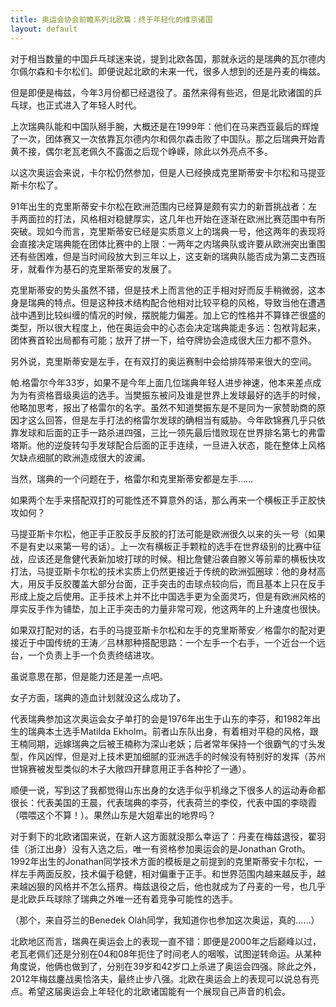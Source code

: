 ```yaml
---
title: 奥运会协会前瞻系列北欧篇：终于年轻化的维京诸国
layout: default
---
```


对于相当数量的中国乒乓球迷来说，提到北欧各国，那就永远的是瑞典的瓦尔德内尔佩尔森和卡尔松们。即便说起北欧的未来一代，很多人想到的还是丹麦的梅兹。

但是即便是梅兹，今年3月份都已经退役了。虽然来得有些迟，但是北欧诸国的乒乓球，也正式进入了年轻人时代。

上次瑞典队能和中国队掰手腕，大概还是在1999年：他们在马来西亚最后的辉煌了一次，团体赛又一次依靠瓦尔德内尔和佩尔森击败了中国队。那之后瑞典开始青黄不接，偶尔老瓦老佩久不露面之后现个峥嵘，除此以外亮点不多。

以这次奥运会来说，卡尔松仍然参加，但是人已经换成克里斯蒂安卡尔松和马提亚斯卡尔松了。

91年出生的克里斯蒂安卡尔松在欧洲范围内已经算是颇有实力的新晋挑战者：左手两面拉的打法，风格相对稳健厚实，这几年也开始在逐渐在欧洲比赛范围中有所突破。现如今而言，克里斯蒂安已经是实质意义上的瑞典一号，他这两年的表现将会直接决定瑞典能在团体比赛中的上限：一两年之内瑞典队或许要从欧洲突出重围还有些困难，但是当时间段放大到三年以上，这支新的瑞典队能否成为第二支西班牙，就看作为基石的克里斯蒂安的发展了。

克里斯蒂安的势头虽然不错，但是技术上而言他的正手相对好而反手稍微弱，这本身是瑞典的特点。但是这种技术结构配合他相对比较平稳的风格，导致当他在遭遇战中遇到比较纠缠的情况的时候，摆脱能力偏差。加上它的性格并不算锋芒很盛的类型，所以很大程度上，他在奥运会中的心态会决定瑞典能走多远：包袱背起来，团体赛首轮出局都有可能；放开了拼一下，给夺牌协会造成很大压力都不意外。

另外说，克里斯蒂安是左手，在有双打的奥运赛制中会给排阵带来很大的空间。

帕.格雷尔今年33岁，如果不是今年上面几位瑞典年轻人进步神速，他本来差点成为为有资格晋级奥运的选手。当樊振东被问及谁是世界上发球最好的选手的时候，他略加思考，报出了格雷尔的名字。虽然不知道樊振东是不是同为一家赞助商的原因才这么回答，但是左手打法的格雷尔发球的确相当有威胁。今年欧锦赛几乎只依靠发球和后面的正手一路杀进四强，三比一领先最后惜败现在世界排名第七的弗雷塔斯。他的逆旋转勾手发球配合后面的正手连续，一旦进入状态，能在整体上风格欠缺点细腻的欧洲造成很大的波澜。

当然，瑞典的一个问题在于，格雷尔和克里斯蒂安都是左手……

如果两个左手来搭配双打的可能性还不算意外的话，那么再来一个横板正手正胶快攻如何？

马提亚斯卡尔松，他正手正胶反手反胶的打法可能是欧洲很久以来的头一号（如果不是有史以来第一号的话）。上一次有横板正手颗粒的选手在世界级别的比赛中征战，应该还是詹健代表新加坡打球的时候。相比詹健沿袭自滕义等前辈的横板快攻打法，马提亚斯卡尔松的技术实质上仍然更接近于传统的欧洲弧圈球：他的身材高大，用反手反胶覆盖大部分台面，正手突击的击球点较向后，而且基本上只在反手形成上旋之后使用。正手技术上并不比中国选手更为全面灵巧，但是有欧洲风格的厚实反手作为铺垫，加上正手突击的力量非常可观，他这两年的上升速度也很快。

如果双打配对的话，右手的马提亚斯卡尔松和左手的克里斯蒂安／格雷尔的配对更接近于中国传统的王涛／吕林那种搭配思路：一个左手一个右手，一个近台一个远台，一个负责上手一个负责终结进攻。

虽说意思在那，但是能力还是差一点吧。

女子方面，瑞典的造血计划就没这么成功了。

代表瑞典参加这次奥运会女子单打的会是1976年出生于山东的李芬，和1982年出生的瑞典本土选手Matilda Ekholm。前者山东队出身，有着相对平稳的风格，跟王楠同期，远嫁瑞典之后被王楠称为深山老妖；后者常年保持一个很霸气的寸头发型，作风凶悍，但是对上技术更加细腻的亚洲选手的时候没有特别好的发挥（苏州世锦赛被发型类似的木子大敞四开肆意用正手各种抡了一通）。

顺便一说，写到这了我都觉得山东出身的女选手似乎机缘之下很多人的运动寿命都很长：代表美国的王晨，代表瑞典的李芬，代表荷兰的李佼，代表中国的李晓霞（喂喂这个不算！）。果然山东是大姐辈出的地界吗？


对于剩下的北欧诸国来说，在新人这方面就没那么幸运了：丹麦在梅兹退役，翟羽佳（浙江出身）没有入选之后，唯一有资格参加奥运会的是Jonathan Groth。1992年出生的Jonathan同学技术方面的模板是之前提到的克里斯蒂安卡尔松，一样左手两面反胶，技术偏于稳健，相对偏重于正手。和世界范围内越来越反手，越来越凶狠的风格并不怎么搭界。梅兹退役之后，他也就成为了丹麦的一号，也几乎是北欧乒乓球除了瑞典之外唯一还有着竞争可能性的选手。

（那个，来自芬兰的Benedek Oláh同学，我知道你也参加这次奥运，真的……）

北欧地区而言，瑞典在奥运会上的表现一直不错：即便是2000年之后巅峰以过，老瓦老佩们还是分别在04和08年扼住了时间老人的咽喉，试图逆转命运。从某种角度说，他俩也做到了，分别在39岁和42岁口上杀进了奥运会四强。除此之外，2012年梅兹鏖战奥恰洛夫，最终止步八强。北欧在奥运会上的表现可以说总有亮点。希望这届奥运会上年轻化的北欧诸国能有一个展现自己声音的机会。






